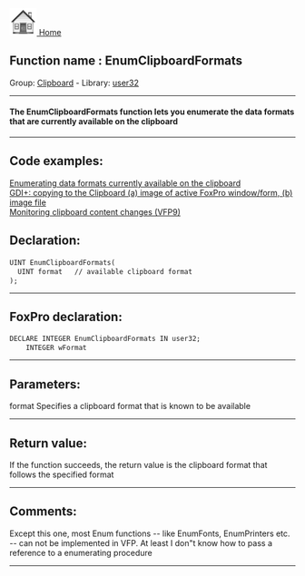 [<img src="../../images/home.png"> Home ](https://github.com/VFPX/Win32API)  

## Function name : EnumClipboardFormats
Group: [Clipboard](../../functions_group.md#Clipboard)  -  Library: [user32](../../libraries.md#user32)  
***  


#### The EnumClipboardFormats function lets you enumerate the data formats that are currently available on the clipboard
***  


## Code examples:
[Enumerating data formats currently available on the clipboard](../../samples/sample_032.md)  
[GDI+: copying to the Clipboard (a) image of active FoxPro window/form, (b) image file](../../samples/sample_457.md)  
[Monitoring clipboard content changes (VFP9)](../../samples/sample_601.md)  

## Declaration:
```foxpro  
UINT EnumClipboardFormats(
  UINT format   // available clipboard format
);  
```  
***  


## FoxPro declaration:
```foxpro  
DECLARE INTEGER EnumClipboardFormats IN user32;
	INTEGER wFormat  
```  
***  


## Parameters:
format
Specifies a clipboard format that is known to be available  
***  


## Return value:
If the function succeeds, the return value is the clipboard format that follows the specified format  
***  


## Comments:
Except this one, most Enum functions -- like EnumFonts, EnumPrinters etc. -- can not be implemented in VFP. At least I don"t know how to pass a reference to a enumerating procedure  
  
***  

